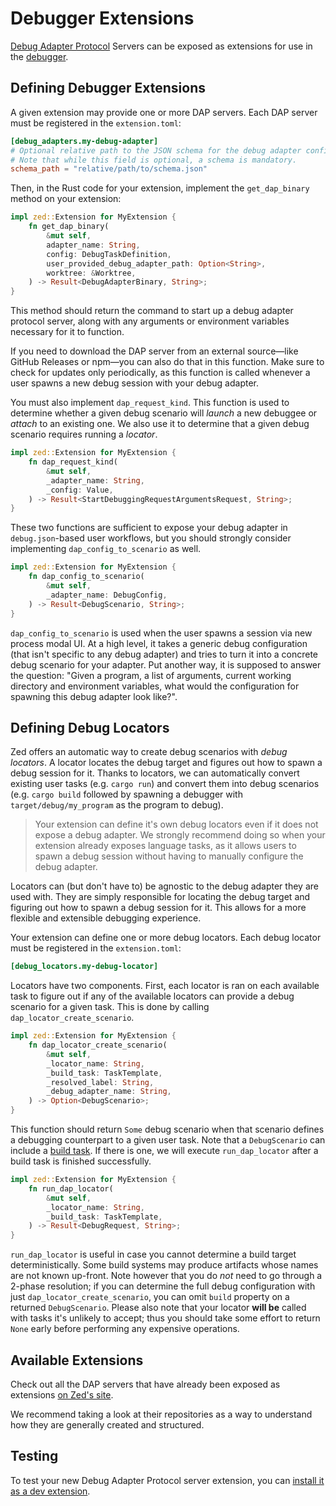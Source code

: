 # Debugger Extensions

[Debug Adapter Protocol](https://microsoft.github.io/debug-adapter-protocol) Servers can be exposed as extensions for use in the [debugger](../debugger.md).

## Defining Debugger Extensions

A given extension may provide one or more DAP servers.
Each DAP server must be registered in the `extension.toml`:

```toml
[debug_adapters.my-debug-adapter]
# Optional relative path to the JSON schema for the debug adapter configuration schema. Defaults to `debug_adapter_schemas/$DEBUG_ADAPTER_NAME_ID.json`.
# Note that while this field is optional, a schema is mandatory.
schema_path = "relative/path/to/schema.json"
```

Then, in the Rust code for your extension, implement the `get_dap_binary` method on your extension:

```rust
impl zed::Extension for MyExtension {
    fn get_dap_binary(
        &mut self,
        adapter_name: String,
        config: DebugTaskDefinition,
        user_provided_debug_adapter_path: Option<String>,
        worktree: &Worktree,
    ) -> Result<DebugAdapterBinary, String>;
}
```

This method should return the command to start up a debug adapter protocol server, along with any arguments or environment variables necessary for it to function.

If you need to download the DAP server from an external source—like GitHub Releases or npm—you can also do that in this function. Make sure to check for updates only periodically, as this function is called whenever a user spawns a new debug session with your debug adapter.

You must also implement `dap_request_kind`. This function is used to determine whether a given debug scenario will _launch_ a new debuggee or _attach_ to an existing one.
We also use it to determine that a given debug scenario requires running a _locator_.

```rust
impl zed::Extension for MyExtension {
    fn dap_request_kind(
        &mut self,
        _adapter_name: String,
        _config: Value,
    ) -> Result<StartDebuggingRequestArgumentsRequest, String>;
}
```

These two functions are sufficient to expose your debug adapter in `debug.json`-based user workflows, but you should strongly consider implementing `dap_config_to_scenario` as well.

```rust
impl zed::Extension for MyExtension {
    fn dap_config_to_scenario(
        &mut self,
        _adapter_name: DebugConfig,
    ) -> Result<DebugScenario, String>;
}
```

`dap_config_to_scenario` is used when the user spawns a session via new process modal UI. At a high level, it takes a generic debug configuration (that isn't specific to any
debug adapter) and tries to turn it into a concrete debug scenario for your adapter.
Put another way, it is supposed to answer the question: "Given a program, a list of arguments, current working directory and environment variables, what would the configuration for spawning this debug adapter look like?".

## Defining Debug Locators

Zed offers an automatic way to create debug scenarios with _debug locators_.
A locator locates the debug target and figures out how to spawn a debug session for it. Thanks to locators, we can automatically convert existing user tasks (e.g. `cargo run`) and convert them into debug scenarios (e.g. `cargo build` followed by spawning a debugger with `target/debug/my_program` as the program to debug).

> Your extension can define it's own debug locators even if it does not expose a debug adapter. We strongly recommend doing so when your extension already exposes language tasks, as it allows users to spawn a debug session without having to manually configure the debug adapter.

Locators can (but don't have to) be agnostic to the debug adapter they are used with. They are simply responsible for locating the debug target and figuring out how to spawn a debug session for it. This allows for a more flexible and extensible debugging experience.

Your extension can define one or more debug locators. Each debug locator must be registered in the `extension.toml`:

```toml
[debug_locators.my-debug-locator]
```

Locators have two components.
First, each locator is ran on each available task to figure out if any of the available locators can provide a debug scenario for a given task. This is done by calling `dap_locator_create_scenario`.

```rust
impl zed::Extension for MyExtension {
    fn dap_locator_create_scenario(
        &mut self,
        _locator_name: String,
        _build_task: TaskTemplate,
        _resolved_label: String,
        _debug_adapter_name: String,
    ) -> Option<DebugScenario>;
}
```

This function should return `Some` debug scenario when that scenario defines a debugging counterpart to a given user task.
Note that a `DebugScenario` can include a [build task](../debugger.md#build-tasks). If there is one, we will execute `run_dap_locator` after a build task is finished successfully.

```rust
impl zed::Extension for MyExtension {
    fn run_dap_locator(
        &mut self,
        _locator_name: String,
        _build_task: TaskTemplate,
    ) -> Result<DebugRequest, String>;
}
```

`run_dap_locator` is useful in case you cannot determine a build target deterministically. Some build systems may produce artifacts whose names are not known up-front.
Note however that you do _not_ need to go through a 2-phase resolution; if you can determine the full debug configuration with just `dap_locator_create_scenario`, you can omit `build` property on a returned `DebugScenario`. Please also note that your locator **will be** called with tasks it's unlikely to accept; thus you should take some effort to return `None` early before performing any expensive operations.

## Available Extensions

Check out all the DAP servers that have already been exposed as extensions [on Zed's site](https://zed.dev/extensions?filter=debug-adapters).

We recommend taking a look at their repositories as a way to understand how they are generally created and structured.

## Testing

To test your new Debug Adapter Protocol server extension, you can [install it as a dev extension](./developing-extensions.md#developing-an-extension-locally).
